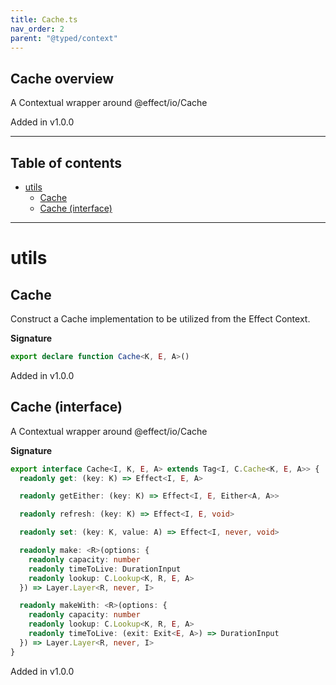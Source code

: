 ```yaml
---
title: Cache.ts
nav_order: 2
parent: "@typed/context"
---
```


## Cache overview

A Contextual wrapper around @effect/io/Cache

Added in v1.0.0

---

<h2 class="text-delta">Table of contents</h2>

- [utils](#utils)
  - [Cache](#cache)
  - [Cache (interface)](#cache-interface)

---

# utils

## Cache

Construct a Cache implementation to be utilized from the Effect Context.

**Signature**

```ts
export declare function Cache<K, E, A>()
```

Added in v1.0.0

## Cache (interface)

A Contextual wrapper around @effect/io/Cache

**Signature**

```ts
export interface Cache<I, K, E, A> extends Tag<I, C.Cache<K, E, A>> {
  readonly get: (key: K) => Effect<I, E, A>

  readonly getEither: (key: K) => Effect<I, E, Either<A, A>>

  readonly refresh: (key: K) => Effect<I, E, void>

  readonly set: (key: K, value: A) => Effect<I, never, void>

  readonly make: <R>(options: {
    readonly capacity: number
    readonly timeToLive: DurationInput
    readonly lookup: C.Lookup<K, R, E, A>
  }) => Layer.Layer<R, never, I>

  readonly makeWith: <R>(options: {
    readonly capacity: number
    readonly lookup: C.Lookup<K, R, E, A>
    readonly timeToLive: (exit: Exit<E, A>) => DurationInput
  }) => Layer.Layer<R, never, I>
}
```

Added in v1.0.0
